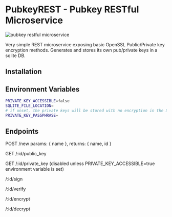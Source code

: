 # PubkeyREST - Pubkey RESTful Microservice

![pubkey restful microservice](https://www.puppyfaqs.com/wp-content/uploads/2018/09/how-much-do-puppies-sleep-at-8-weeks-1020x520.jpg)

Very simple REST microservice exposing basic OpenSSL Public/Private key encryption methods. Generates and stores its own pub/private keys in a sqlite DB.

## Installation

## Environment Variables

```bash
PRIVATE_KEY_ACCESSIBLE=false
SQLITE_FILE_LOCATION=
# if unset, the private keys will be stored with no encryption in the SQLiteDB
PRIVATE_KEY_PASSPHRASE=
```

## Endpoints

POST /new params: { name }, returns: { name, id }

GET /:id/public_key

GET /:id/private_key (disabled unless PRIVATE_KEY_ACCESSIBLE=true environment variable is set)

/:id/sign

/:id/verify

/:id/encrypt

/:id/decrypt
